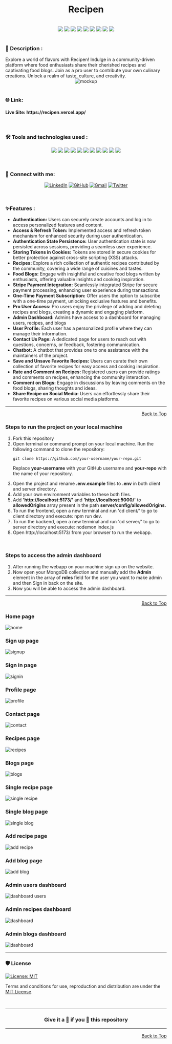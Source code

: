 <div id="top">
<h1 align="center">Recipen</h1>

<div align="center">
  <br>
  <img src="https://img.shields.io/github/repo-size/Avinash905/Recipen?style=for-the-badge" />
  <img src="https://img.shields.io/github/issues/Avinash905/Recipen?style=for-the-badge" />
    <img src="https://img.shields.io/github/issues-closed-raw/Avinash905/Recipen?style=for-the-badge" />
    <img src="https://img.shields.io/github/last-commit/Avinash905/Recipen?style=for-the-badge" />
    <img src="https://img.shields.io/github/issues-pr/Avinash905/Recipen?style=for-the-badge" />
    <img src="https://img.shields.io/github/issues-pr-closed-raw/Avinash905/Recipen?style=for-the-badge" />
    <img src="https://img.shields.io/github/forks/Avinash905/Recipen?style=for-the-badge" />
    <img src="https://img.shields.io/github/stars/Avinash905/Recipen?style=for-the-badge" />
    <img src="https://img.shields.io/github/contributors-anon/Avinash905/Recipen?style=for-the-badge" />
  </div>
  <br>

<h3>📝 Description :</h3>
Explore a world of flavors with Recipen! Indulge in a community-driven platform where food enthusiasts share their cherished recipes and captivating food blogs. Join as a pro user to contribute your own culinary creations. Unlock a realm of taste, culture, and creativity.

<div align="center">
<img src="./client/src/assets/mockup-nobg.png" alt="mockup" />
</div>

<br>

### 🌐 Link:

<h4> Live Site: https://recipen.vercel.app/ </h4>

<br>

### 🛠️ Tools and technologies used :

<div align=center>

![](https://img.shields.io/badge/HTML5-E34F26?style=for-the-badge&logo=html5&logoColor=white)
![](https://img.shields.io/badge/CSS3-1572B6?style=for-the-badge&logo=css3&logoColor=white)
![](https://img.shields.io/badge/javascript-8A2BE2?style=for-the-badge&logo=javascript&labelcolor=white)
![](https://img.shields.io/badge/React-20232A?style=for-the-badge&logo=react&logoColor=white&color=148dff)
![](https://img.shields.io/badge/Node.js-8A2BE2?style=for-the-badge&logo=Node.js&color=b3ffb0)
![](https://img.shields.io/badge/Express.js-404D59?style=for-the-badge&color=008712)
![](https://img.shields.io/badge/MongoDB-4EA94B?style=for-the-badge&logo=mongodb&logoColor=white)
![](https://img.shields.io/badge/Redux-593D88?style=for-the-badge&logo=redux&logoColor=white)
![](https://img.shields.io/badge/Tailwind_CSS-38B2AC?style=for-the-badge&logo=tailwind-css&logoColor=white)
![](https://img.shields.io/badge/Material--UI-0081CB?style=for-the-badge&logo=material-ui&logoColor=white)
![](https://img.shields.io/badge/Stripe-626CD9?style=for-the-badge&logo=Stripe&logoColor=white)

</div>

<br>

### 👋 Connect with me:

<div align=center>

[![LinkedIn](https://img.shields.io/badge/LinkedIn-0A66C2.svg?style=for-the-badge&logo=LinkedIn&logoColor=white)](https://www.linkedin.com/in/dunna-avinash)
[![GitHub](https://img.shields.io/badge/GitHub-100000?style=for-the-badge&logo=github&logoColor=white)](https://github.com/Avinash905)
[![Gmail](https://img.shields.io/badge/Gmail-D14836?style=for-the-badge&logo=gmail&logoColor=white)](surajpratap20002003@gmail.com)
[![Twitter](https://img.shields.io/badge/Twitter-1DA1F2?style=for-the-badge&logo=twitter&logoColor=white)](https://twitter.com/avinashdunna)

</div>

<br>

### ✨Features :

<ul>
    <li><strong>Authentication:</strong> Users can securely create accounts and log in to access personalized features and content.</li>
    <li><strong>Access & Refresh Token:</strong> Implemented access and refresh token mechanism for enhanced security during user authentication.</li>
    <li><strong>Authentication State Persistence:</strong> User authentication state is now persisted across sessions, providing a seamless user experience.</li>
    <li><strong>Storing Tokens in Cookies:</strong> Tokens are stored in secure cookies for better protection against cross-site scripting (XSS) attacks.</li>
    <li><strong>Recipes:</strong> Explore a rich collection of authentic recipes contributed by the community, covering a wide range of cuisines and tastes.</li>
    <li><strong>Food Blogs:</strong> Engage with insightful and creative food blogs written by enthusiasts, offering valuable insights and cooking inspiration.</li>
    <li><strong>Stripe Payment Integration:</strong> Seamlessly integrated Stripe for secure payment processing, enhancing user experience during transactions.</li>
    <li><strong>One-Time Payment Subscription:</strong> Offer users the option to subscribe with a one-time payment, unlocking exclusive features and benefits.</li>
    <li><strong>Pro User Access:</strong> Pro users enjoy the privilege of adding and deleting recipes and blogs, creating a dynamic and engaging platform.</li>
    <li><strong>Admin Dashboard:</strong> Admins have access to a dashboard for managing users, recipes, and blogs</li>
    <li><strong>User Profile:</strong> Each user has a personalized profile where they can manage their information.</li>
    <li><strong>Contact Us Page:</strong> A dedicated page for users to reach out with questions, concerns, or feedback, fostering communication.</li>
    <li><strong>Chatbot:</strong> A chatbot that provides one to one assistance with the maintainers of the project.</li>
    <li><strong>Save and Unsave Favorite Recipes:</strong> Users can curate their own collection of favorite recipes for easy access and cooking inspiration.</li>
    <li><strong>Rate and Comment on Recipes:</strong> Registered users can provide ratings and comments on recipes, enhancing the community interaction.</li>
    <li><strong>Comment on Blogs:</strong> Engage in discussions by leaving comments on the food blogs, sharing thoughts and ideas.</li>
    <li><strong>Share Recipe on Social Media:</strong> Users can effortlessly share their favorite recipes on various social media platforms.</li>
</ul>

<hr/>

<p align="right"><a href="#top">Back to Top</a></p>

### Steps to run the project on your local machine

<ol>
<li>Fork this repository</li>
<li>Open terminal or command prompt on your local machine. Run the following command to clone the repository:</li>

```
git clone https://github.com/your-username/your-repo.git
```

Replace **your-username** with your GitHub username and **your-repo** with the name of your repository.

<li>Open the project and rename <strong>.env.example</strong> files to <strong>.env</strong> in both client and server directory.</li>

<li>Add your own environment variables to these both files.</li>

<li>Add <strong>'http://localhost:5173/'</strong> and <strong>'http://localhost:5000/'</strong> to <strong>allowedOrigins</strong> array present in the path <strong>server/config/allowedOrigins.</strong></li>

<li>To run the frontend, open a new terminal and run 'cd client/' to go to client directory and execute: npm run dev.</li>

<li>To run the backend, open a new terminal and run 'cd server/' to go to server directory and execute: nodemon index.js</li>

<li>Open http://localhost:5173/ from your browser to run the webapp.</li>
</ol>

<br>

### Steps to access the admin dashboard

<ol>
<li>After running the webapp on your machine sign up on the website.</li> 
<li>Now open your MongoDB collection and manually add the <strong>Admin</strong> element in the array of <strong>roles</strong> field for the user you want to make admin and then Sign in back on the site.</li>
<li>Now you will be able to access the admin dashboard.</li>
</ol>

<hr/>

<p align="right"><a href="#top">Back to Top</a></p>

### Home page

<img src="./client/src/assets/home.png" alt='home'/>

### Sign up page

<img src="./client/src/assets/signup.png" alt='signup'/>

### Sign in page

<img src="./client/src/assets/signin.png" alt='signin'/>

### Profile page

<img src="./client/src/assets/profile.png" alt='profile'/>

### Contact page

<img src="./client/src/assets/contact.png" alt='contact'/>

### Recipes page

<img src="./client/src/assets/recipes.png" alt='recipes'/>

### Blogs page

<img src="./client/src/assets/blogs.png" alt='blogs'/>

### Single recipe page

<img src="./client/src/assets/single-recipe.png" alt='single recipe'/>

### Single blog page

<img src="./client/src/assets/single-blog.png" alt='single blog'/>

### Add recipe page

<img src="./client/src/assets/add-recipe.png" alt='add recipe'/>

### Add blog page

<img src="./client/src/assets/add-blog.png" alt='add blog'/>

### Admin users dashboard

<img src="./client/src/assets/users.png" alt='dashboard users'/>

### Admin recipes dashboard

<img src="./client/src/assets/recipes-dashboard.png" alt='dashboard'/>

### Admin blogs dashboard

<img src="./client/src/assets/blog-dashboard.png" alt='dashboard'/>

<hr/>

### 🛡️ License

[![License: MIT](https://img.shields.io/badge/License-MIT-yellow.svg?style=for-the-badge)](https://opensource.org/licenses/MIT)

Terms and conditions for use, reproduction and distribution are under the [MIT License](https://opensource.org/license/mit/).

<br/>

---

<h3 align="center"> Give it a 🌟 if you 🧡 this repository </h3>

---

<p align="right"><a href="#top">Back to Top</a></p>

</div>
